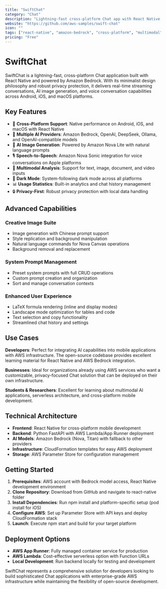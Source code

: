 ```yaml
---
title: "SwiftChat"
category: "Chat"
description: "Lightning-fast cross-platform Chat app with React Native, powered by Amazon Bedrock with multimodal support"
website: "https://github.com/aws-samples/swift-chat"
icon: ""
tags: ["react-native", "amazon-bedrock", "cross-platform", "multimodal", "aws"]
pricing: "Free"
---
```


# SwiftChat

SwiftChat is a lightning-fast, cross-platform Chat application built with React Native and powered by Amazon Bedrock. With its minimalist design philosophy and robust privacy protection, it delivers real-time streaming conversations, AI image generation, and voice conversation capabilities across Android, iOS, and macOS platforms.

## Key Features

- 🚀 **Cross-Platform Support**: Native performance on Android, iOS, and macOS with React Native
- 🤖 **Multiple AI Providers**: Amazon Bedrock, OpenAI, DeepSeek, Ollama, and OpenAI-compatible models
- 🎨 **AI Image Generation**: Powered by Amazon Nova Lite with natural language prompts
- 🎙️ **Speech-to-Speech**: Amazon Nova Sonic integration for voice conversations on Apple platforms
- 📱 **Multimodal Analysis**: Support for text, image, document, and video inputs
- 🌙 **Dark Mode**: System-following dark mode across all platforms
- 📊 **Usage Statistics**: Built-in analytics and chat history management
- 🔒 **Privacy-First**: Robust privacy protection with local data handling

## Advanced Capabilities

### Creative Image Suite
- Image generation with Chinese prompt support
- Style replication and background manipulation
- Natural language commands for Nova Canvas operations
- Background removal and replacement

### System Prompt Management
- Preset system prompts with full CRUD operations
- Custom prompt creation and organization
- Sort and manage conversation contexts

### Enhanced User Experience
- LaTeX formula rendering (inline and display modes)
- Landscape mode optimization for tables and code
- Text selection and copy functionality
- Streamlined chat history and settings

## Use Cases

**Developers**: Perfect for integrating AI capabilities into mobile applications with AWS infrastructure. The open-source codebase provides excellent learning material for React Native and AWS Bedrock integration.

**Businesses**: Ideal for organizations already using AWS services who want a customizable, privacy-focused Chat solution that can be deployed on their own infrastructure.

**Students & Researchers**: Excellent for learning about multimodal AI applications, serverless architecture, and cross-platform mobile development.

## Technical Architecture

- **Frontend**: React Native for cross-platform mobile development
- **Backend**: Python FastAPI with AWS Lambda/App Runner deployment
- **AI Models**: Amazon Bedrock (Nova, Titan) with fallback to other providers
- **Infrastructure**: CloudFormation templates for easy AWS deployment
- **Storage**: AWS Parameter Store for configuration management

## Getting Started

1. **Prerequisites**: AWS account with Bedrock model access, React Native development environment
2. **Clone Repository**: Download from GitHub and navigate to react-native folder
3. **Install Dependencies**: Run npm install and platform-specific setup (pod install for iOS)
4. **Configure AWS**: Set up Parameter Store with API keys and deploy CloudFormation stack
5. **Launch**: Execute npm start and build for your target platform

## Deployment Options

- **AWS App Runner**: Fully managed container service for production
- **AWS Lambda**: Cost-effective serverless option with Function URLs
- **Local Development**: Run backend locally for testing and development

SwiftChat represents a comprehensive solution for developers looking to build sophisticated Chat applications with enterprise-grade AWS infrastructure while maintaining the flexibility of open-source development.
